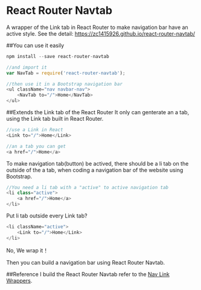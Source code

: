 # React Router Navtab
A wrapper of the Link tab in React Router to make navigation bar have an active style. See the detail: https://zc1415926.github.io/react-router-navtab/

##You can use it easily
```js
npm install --save react-router-navtab

//and import it
var NavTab = require('react-router-navtab');

//then use it in a Bootstrap navigation bar
<ul className="nav navbar-nav">
    <NavTab to="/">Home</NavTab>
</ul>
```

##Extends the Link tab of the React Router
It only can genterate an a tab, using the Link tab built in React Router. 
```js
//use a Link in React
<Link to="/">Home</Link>

//an a tab you can get
<a href="/">Home</a>
```
To make navigation tab(button) be actived, there should be a li tab on the outside of the a tab,
when coding a navigation bar of the website using Bootstrap.
```js
//You need a li tab with a "active" to active navigation tab
<li class="active">
    <a href="/">Home</a>
</li>
```

Put li tab outside every Link tab?
```js
<li className="active">
    <Link to="/">Home</Link>
</li>
```
No, We wrap it！

Then you can build a navigation bar using React Router Navtab.

##Reference
I build the React Router Navtab refer to the [Nav Link Wrappers](https://github.com/reactjs/react-router-tutorial/tree/master/lessons/05-active-links#nav-link-wrappers).
